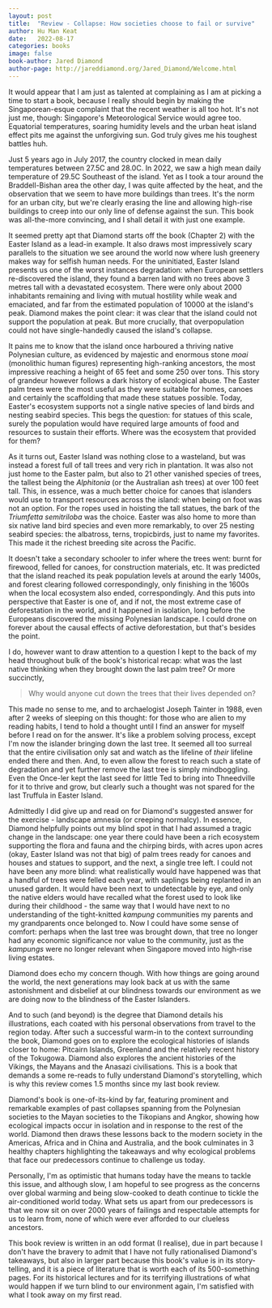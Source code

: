```yaml
---
layout: post
title:  "Review - Collapse: How societies choose to fail or survive"
author: Hu Man Keat
date:   2022-08-17
categories: books
image: false
book-author: Jared Diamond
author-page: http://jareddiamond.org/Jared_Diamond/Welcome.html
---
```

It would appear that I am just as talented at complaining as I am at picking a time to start a book, because I really should begin by making the Singaporean-esque complaint that the recent weather is all too hot. It's not just me, though: Singapore's Meteorological Service would agree too. Equatorial temperatures, soaring humidity levels and the urban heat island effect pits me against the unforgiving sun. God truly gives me his toughest battles huh.

Just 5 years ago in July 2017, the country clocked in mean daily temperatures between 27.5C and 28.0C. In 2022, we saw a high mean daily temperature of 29.5C Southeast of the island. Yet as I took a tour around the Braddell-Bishan area the other day, I was quite affected by the heat, and the observation that we seem to have more buildings than trees. It's the norm for an urban city, but we're clearly erasing the line and allowing high-rise buildings to creep into our only line of defense against the sun. This book was all-the-more convincing, and I shall detail it with just one example.

It seemed pretty apt that Diamond starts off the book (Chapter 2) with the Easter Island as a lead-in example. It also draws most impressively scary parallels to the situation we see around the world now where lush greenery makes way for selfish human needs. For the uninitiated, Easter Island presents us one of the worst instances degradation: when European settlers re-discovered the island, they found a barren land with no trees above 3 metres tall with a devastated ecosystem. There were only about 2000 inhabitants remaining and living with mutual hostility while weak and emaciated, and far from the estimated population of 10000 at the island's peak. Diamond makes the point clear: it was clear that the island could not support the population at peak. But more crucially, that overpopulation could not have single-handedly caused the island's collapse.

It pains me to know that the island once harboured a thriving native Polynesian culture, as evidenced by majestic and enormous stone *moai* (monolithic human figures) representing high-ranking ancestors, the most impressive reaching a height of 65 feet and some 250 over tons. This story of grandeur however follows a dark history of ecological abuse. The Easter palm trees were the most useful as they were suitable for homes, canoes and certainly the scaffolding that made these statues possible. Today, Easter's ecosystem supports not a single native species of land birds and nesting seabird species. This begs the question: for statues of this scale, surely the population would have required large amounts of food and resources to sustain their efforts. Where was the ecosystem that provided for them?

As it turns out, Easter Island was nothing close to a wasteland, but was instead a forest full of tall trees and very rich in plantation. It was also not just home to the Easter palm, but also to 21 other vanished species of trees, the tallest being the *Alphitonia* (or the Australian ash trees) at over 100 feet tall. This, in essence, was a much better choice for canoes that islanders would use to transport resources across the island: when being on foot was not an option. For the ropes used in hoisting the tall statues, the bark of the *Triumfetta semitriloba* was the choice. Easter was also home to more than six native land bird species and even more remarkably, to over 25 nesting seabird species: the albatross, terns, tropicbirds, just to name my favorites. This made it the richest breeding site across the Pacific.

It doesn't take a secondary schooler to infer where the trees went: burnt for firewood, felled for canoes, for construction materials, etc. It was predicted that the island reached its peak population levels at around the early 1400s, and forest clearing followed correspondingly, only finishing in the 1600s when the local ecosystem also ended, correspondingly. And this puts into perspective that Easter is one of, and if not, the most extreme case of deforestation in the world, and it happened in isolation, long before the Europeans discovered the missing Polynesian landscape. I could drone on forever about the causal effects of active deforestation, but that's besides the point. 

I do, however want to draw attention to a question I kept to the back of my head throughout bulk of the book's historical recap: what was the last native thinking when they brought down the last palm tree? Or more succinctly,
> Why would anyone cut down the trees that their lives depended on?

This made no sense to me, and to archaelogist Joseph Tainter in 1988, even after 2 weeks of sleeping on this thought: for those who are alien to my reading habits, I tend to hold a thought until I find an answer for myself before I read on for the answer. It's like a problem solving process, except I'm now the islander bringing down the last tree. It seemed all too surreal that the entire civilisation only sat and watch as the lifeline of *their* lifeline ended there and then. And, to even allow the forest to reach such a state of degradation and yet further remove the last tree is simply mindboggling. Even the Once-ler kept the last seed for little Ted to bring into Thneedville for it to thrive and grow, but clearly such a thought was not spared for the last Truffula in Easter Island.

Admittedly I did give up and read on for Diamond's suggested answer for the exercise - landscape amnesia (or creeping normalcy). In essence, Diamond helpfully points out my blind spot in that I had assumed a tragic change in the landscape: one year there could have been a rich ecosystem supporting the flora and fauna and the chirping birds, with acres upon acres (okay, Easter Island was not that big) of palm trees ready for canoes and houses and statues to support, and the next, a single tree left. I could not have been any more blind: what realistically would have happened was that a handful of trees were felled each year, with saplings being replanted in an unused garden. It would have been next to undetectable by eye, and only the native elders would have recalled what the forest used to look like during their childhood - the same way that I would have next to no understanding of the tight-knitted *kampung* communities my parents and my grandparents once belonged to. Now I could have some sense of comfort: perhaps when the last tree was brought down, that tree no longer had any economic significance nor value to the community, just as the *kampungs* were no longer relevant when Singapore moved into high-rise living estates.

Diamond does echo my concern though. With how things are going around the world, the next generations may look back at us with the same astonishment and disbelief at our blindness towards our environment as we are doing now to the blindness of the Easter Islanders.

And to such (and beyond) is the degree that Diamond details his illustrations, each coated with his personal observations from travel to the region today. After such a successful warm-in to the context surrounding the book, Diamond goes on to explore the ecological histories of islands closer to home: Pitcairn Islands, Greenland and the relatively recent history of the Tokugowa. Diamond also explores the ancient histories of the Vikings, the Mayans and the Anasazi civilisations. This is a book that demands a some re-reads to fully understand Diamond's storytelling, which is why this review comes 1.5 months since my last book review.

Diamond's book is one-of-its-kind by far, featuring prominent and remarkable examples of past collapses spanning from the Polynesian societies to the Mayan societies to the Tikopians and Angkor, showing how ecological impacts occur in isolation and in response to the rest of the world. Diamond then draws these lessons back to the modern society in the Americas, Africa and in China and Australia, and the book culminates in 3 healthy chapters highlighting the takeaways and why ecological problems that face our predecessors continue to challenge us today.

Personally, I'm as optimistic that humans today have the means to tackle this issue, and although slow, I am hopeful to see progress as the concerns over global warming and being slow-cooked to death continue to tickle the air-conditioned world today. What sets us apart from our predecessors is that we now sit on over 2000 years of failings and respectable attempts for us to learn from, none of which were ever afforded to our clueless ancestors.

This book review is written in an odd format (I realise), due in part because I don't have the bravery to admit that I have not fully rationalised Diamond's takeaways, but also in larger part because this book's value is in its story-telling, and it is a piece of literature that is worth each of its 500-something pages. For its historical lectures and for its terrifying illustrations of what would happen if we turn blind to our environment again, I'm satisfied with what I took away on my first read.  



